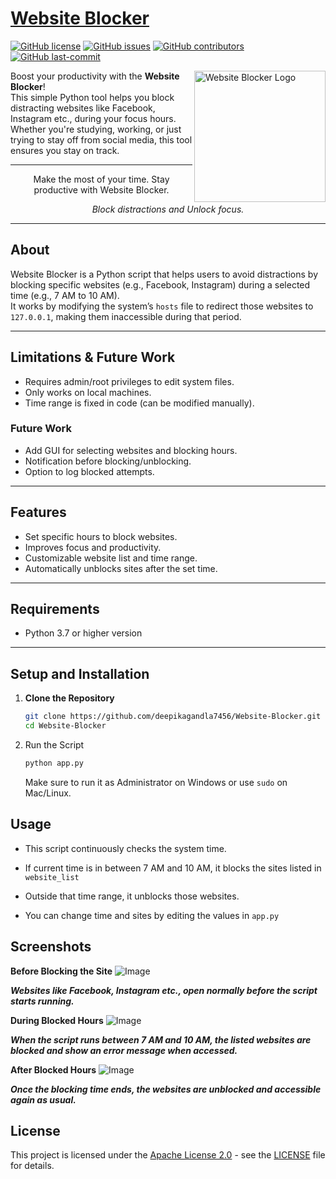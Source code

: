 # [Website Blocker](https://github.com/deepikagandla7456/Website-Blocker)  
[![GitHub license](https://img.shields.io/github/license/deepikagandla7456/Website-Blocker)](LICENSE) 
[![GitHub issues](https://img.shields.io/github/issues/deepikagandla7456/Website-Blocker)]() 
[![GitHub contributors](https://img.shields.io/github/contributors/deepikagandla7456/Website-Blocker)]() 
[![GitHub last-commit](https://img.shields.io/github/last-commit/deepikagandla7456/Website-Blocker)]()  

<img title="Website Blocker Logo" align='right' src="https://github.com/user-attachments/assets/ad43d6e0-9e26-4df6-baad-83682fb805e0" alt="Website Blocker Logo" width="210"/>

Boost your productivity with the **Website Blocker**!  
This simple Python tool helps you block distracting websites like Facebook, Instagram etc., during your focus hours. Whether you're studying, working, or just trying to stay off from social media, this tool ensures you stay on track.

---

<p align="center">
Make the most of your time. Stay productive with Website Blocker.
</p>
<p align="center"><i>Block distractions and Unlock focus.</i></p>

---

##  About

Website Blocker is a Python script that helps users to avoid distractions by blocking specific websites (e.g., Facebook, Instagram) during a selected time (e.g., 7 AM to 10 AM).  
It works by modifying the system’s `hosts` file to redirect those websites to `127.0.0.1`, making them inaccessible during that period.

---

##  Limitations & Future Work

-  Requires admin/root privileges to edit system files.
-  Only works on local machines.
-  Time range is fixed in code (can be modified manually).

### Future Work

- Add GUI for selecting websites and blocking hours.
- Notification before blocking/unblocking.
- Option to log blocked attempts.

---

##  Features

-  Set specific hours to block websites.
-  Improves focus and productivity.
-  Customizable website list and time range.
-  Automatically unblocks sites after the set time.

---

##  Requirements

- Python 3.7 or higher version 
---

##  Setup and Installation

1. **Clone the Repository**
   ```bash
   git clone https://github.com/deepikagandla7456/Website-Blocker.git
   cd Website-Blocker
2. Run the Script
   ```bash
   python app.py
   ```
   Make sure to run it as Administrator on Windows or use ```sudo``` on Mac/Linux.
 ## Usage
- This script continuously checks the system time.

- If current time is in between 7 AM and 10 AM, it blocks the sites listed in ```website_list```

- Outside that time range, it unblocks those websites.

- You can change time and sites by editing the values in ```app.py```
## Screenshots 

**Before Blocking the Site**
![Image](https://github.com/user-attachments/assets/56b75d4b-3398-4cc7-951e-3ccff1cd5ec0)
  
***Websites like Facebook, Instagram etc., open normally before the script starts running.***

**During Blocked Hours**
![Image](https://github.com/user-attachments/assets/b5c8f8b5-7eeb-4e26-b110-10008f8d53da)
 
***When the script runs between 7 AM and 10 AM, the listed websites are blocked and show an error message when accessed.***

**After Blocked Hours**
![Image](https://github.com/user-attachments/assets/56b75d4b-3398-4cc7-951e-3ccff1cd5ec0)
 
***Once the blocking time ends, the websites are unblocked and accessible again as usual.***

## License

This project is licensed under the [Apache License 2.0](LICENSE) - see the [LICENSE](LICENSE) file for details.
